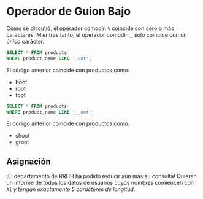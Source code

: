 # Operador de Guion Bajo

Como se discutió, el operador comodín <code>%</code> coincide con cero o más caracteres. Mientras tanto, el operador comodín <code>_</code> solo coincide con un <em>único</em> carácter.

```sql
SELECT * FROM products
WHERE product_name LIKE '_oot';
```

El código anterior coincide con productos como:

- boot
- root
- foot

```sql
SELECT * FROM products
WHERE product_name LIKE '__oot';
```

El código anterior coincide con productos como:

- shoot
- groot

## Asignación

¡El departamento de RRHH ha podido reducir aún más su consulta! Quieren un informe de todos los datos de usuarios cuyos nombres comiencen con <code>Al</code> <em>y tengan exactamente 5 caracteres de longitud</em>.

